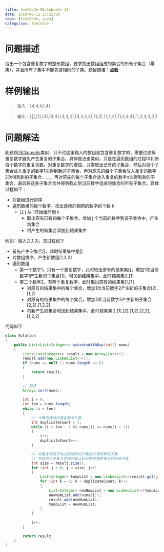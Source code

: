 ```yaml
---
title: leetCode-90:Subsets II
date: 2018-06-12 23:32:08
tags: [leetCode, java]
categories: leetCode
---
```


# 问题描述

给出一个包含重复数字的整形数组，要求找出数组组成的集合的所有子集合（幂集），并且所有子集中不能包含相同的子集。题目链接：**[点我](https://leetcode.com/problems/subsets-ii/description/)**

<!-- more -->

# 样例输出

> 输入：[4,4,4,1,4]
>
> 输出：[[],[1],[4],[4,4],[4,4,4],[4,4,4,4],[1,4],[1,4,4],[1,4,4,4],[1,4,4,4,4]]

# 问题解法

此题跟[78:Subsets](https://leetcode.com/problems/subsets/description/)类似，只不过这里输入的数组是包含重复数字的，需要过滤掉重复数字避免产生重复的子集合。具体做法也类似，只是在遍历数组的过程中判断每个数字的重复次数，对重复数字的增加，只需取出已有的子集合，然后对每个子集合放入重复的数字1次得到新的子集合，再对原先的每个子集合放入重复的数字2次得到新的子集合，...，再对原先的每个子集合放入重复的数字n次得到新的子集合，最后将这些子集合合并得到截止到当前数字组成的集合的所有子集合。具体过程如下：

* 对数组进行排序
* 遍历数组的每个数字，找出连续的相同的数字的个数 k
  * 让 j 从 1开始循环到 k
    * 取出原先已有的每个子集合，增加 j 个当前的数字到该子集合中，产生新集合
    * 将产生的新集合添加到结果集中

例如：输入[2,1,2]，其过程如下

* 首先产生空集合[]，此时结果集中是[]
* 对数组排序，产生新数组[1,2,2]
* 遍历数组
  * 第一个数字1，只有一个重复数字，此时取出原有的结果集[]，增加1次当前数字1产生新的子集合[1]，增加到结果集中，此时结果集[],[1]
  * 第二个数字2，有两个重复数字，此时取出原有的结果集[],[1]
    * 对原有的结果集中的每个集合，增加1次当前数字2产生新的子集合[2],[1,2]
    * 对原有的结果集中的每个集合，增加2此当前数字2产生新的子集合[2,2],[1,2,2]
    * 将新产生的集合增加到结果集中，此时结果集[],[1],[2],[1,2],[2,2],[1,2,2]

代码如下

```java
class Solution 
{
    public List<List<Integer>> subsetsWithDup(int[] nums) 
    {
        List<List<Integer>> result = new ArrayList<>();
        result.add(new LinkedList<>());
        if (nums == null || nums.length == 0)
        {
            return result;
        }
        
        // 排序
        Arrays.sort(nums);
        
        int i = 0;
        int len = nums.length;
        while (i < len)
        {
            // 计算出连续的重复数字个数
            int duplicateCount = 1;
            while (i < len - 1 && nums[i] == nums[i + 1])
            {
                i++;
                duplicateCount++;
            }

            // 将重复的数字与之前得到的子集合并得到新的子集
            // 将这两个子集合并得到截止到目前位置的集合的所有子集
            int size = result.size();
            for (int j = 0; j < size; j++)
            {
                List<Integer> tempList = new LinkedList<>(result.get(j));
                for (int k = 0; k < duplicateCount; k++)
                {
                    List<Integer> newNumList = new LinkedList<>(tempList);
                    newNumList.add(nums[i]);
                    result.add(newNumList);
                    tempList = newNumList;
                }
            }
            
            i++;
        }
        
        return result;
    }
}
```

